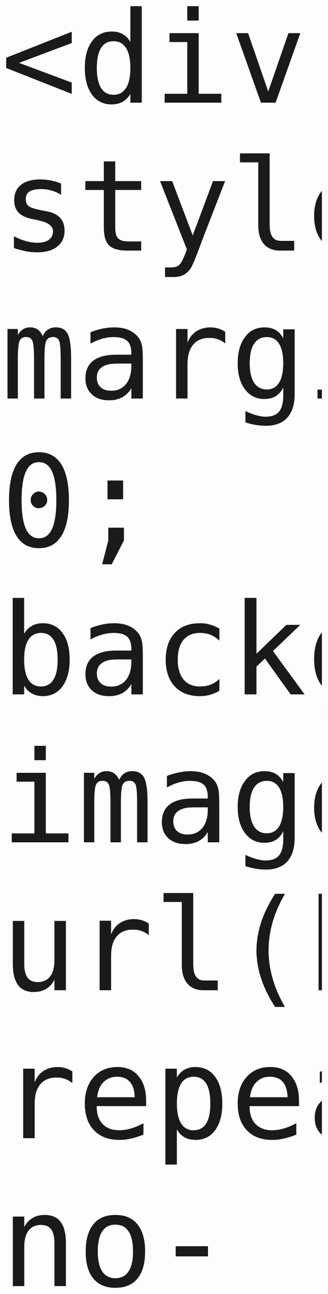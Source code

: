 <html lang="en">
<head>
    <meta charset="UTF-8">
    <meta http-equiv="X-UA-Compatible" content="IE=edge">
    <meta name="viewport" content="width=device-width, initial-scale=1.0">
    <link rel="preconnect" href="https://fonts.googleapis.com">             
    <link rel="preconnect" href="https://fonts.gstatic.com" crossorigin>
    <link href="https://fonts.googleapis.com/css2?family=Syncopate&display=swap" rel="stylesheet">
    <title>Nilankar</title>
</head>
<body style="margin: 0; font-size: 10vh;">


    
    <div style=" margin: 0; background-image: url(h.jpg);background-repeat: no-repeat;background-size: cover;background-position: center;   width: 100%; height: 600px; ">
        <div style="position: relative; height: 45px;">
        <p style="margin-top: 6px; padding: 0; margin-bottom: 0; position: absolute;  color:rgb(255, 255, 255); font-size:5vh;font-family: 'Syncopate', sans-serif;">nilankar</p>
        </div>
        <hr style=" margin: 0; padding: 0; color: rgb(255, 255, 255); float: left;  width: 60%;">
        <hr style=" margin-top: 2%; color: rgb(255, 255, 255);float: left; position: absolute; width: 100%;">
    </div>
   


</body>
</html>
